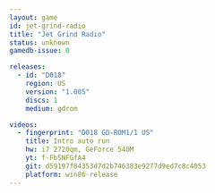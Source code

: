 ```yaml
---
layout: game
id: jet-grind-radio
title: "Jet Grind Radio"
status: unknown
gamedb-issue: 0

releases:
  - id: "D018"
    region: US
    version: "1.005"
    discs: 1
    medium: gdrom

videos:
  - fingerprint: "D018 GD-ROM1/1 US"
    title: Intro auto run
    hw: i7 2720qm, GeForce 540M
    yt: f-Fb5NFGfA4
    git: d59197f84353d7d2b746383e9277d9ed7c8c4053
    platform: win86-release
---
```

